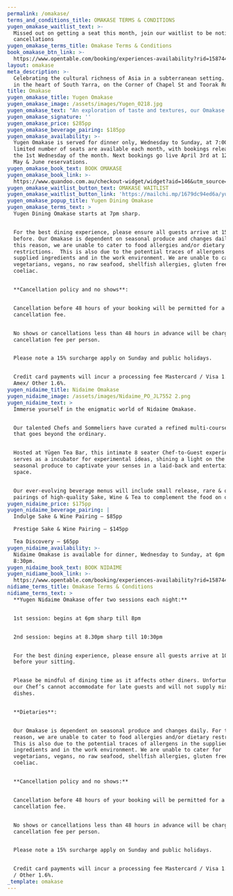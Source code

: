 ```yaml
---
permalink: /omakase/
terms_and_conditions_title: OMAKASE TERMS & CONDITIONS
yugen_omakase_waitlist_text: >-
  Missed out on getting a seat this month, join our waitlist to be notified of
  cancellations
yugen_omakase_terms_title: Omakase Terms & Conditions
book_omakase_btn_link: >-
  https://www.opentable.com/booking/experiences-availability?rid=158744&restref=158744&experienceId=192524&utm_source=external&utm_medium=referral&utm_campaign=shared
layout: omakase
meta_description: >-
  Celebrating the cultural richness of Asia in a subterranean setting. Located
  in the heart of South Yarra, on the Corner of Chapel St and Toorak Road.
title: Omakase
yugen_omakase_title: Yugen Omakase
yugen_omakase_image: /assets/images/Yugen_0218.jpg
yugen_omakase_text: "An exploration of taste and textures, our Omakase is a sensory journey.\_The melding of contemporary Japanese and Australian culinary techniques.\_With 6 seats available at our intimate mezzanine bar, our skilled Sushi Chefs will guide you through a personalised multi-course journey of the finest produce, led by the seasons & oceans.\n\nFrom the first bite to the last, we aim to form long lasting relationships with our guests, turning strangers into family.\_Trust us to create a memorable and profound dining experience which celebrates our chef's craftsmanship and precision, complimented by our elevated beverage pairings.\n\nProudly awarded Two Hats in the 2023 and 2024 Good Food Guide Awards.\n"
yugen_omakase_signature: ''
yugen_omakase_price: $285pp
yugen_omakase_beverage_pairing: $185pp
yugen_omakase_availability: >-
  Yugen Omakase is served for dinner only, Wednesday to Sunday, at 7:00 pm. A
  limited number of seats are available each month, with bookings released on
  the 1st Wednesday of the month. Next bookings go live April 3rd at 12pm for
  May & June reservations.
yugen_omakase_book_text: BOOK OMAKASE
yugen_omakase_book_link: >-
  https://www.quandoo.com.au/checkout-widget/widget?aid=146&utm_source=quandoo-partner&utm_medium=widget-link&merchantId=94412
yugen_omakase_waitlist_button_text: OMAKASE WAITLIST
yugen_omakase_waitlist_button_link: 'https://mailchi.mp/1679dc94ed6a/yugen-omakase'
yugen_omakase_popup_title: Yugen Dining Omakase
yugen_omakase_terms_text: >
  Yugen Dining Omakase starts at 7pm sharp.


  For the best dining experience, please ensure all guests arrive at 15 mins
  before. Our Omakase is dependent on seasonal produce and changes daily. For
  this reason, we are unable to cater to food allergies and/or dietary
  restrictions.  This is also due to the potential traces of allergens in the
  supplied ingredients and in the work environment. We are unable to cater for
  vegetarians, vegans, no raw seafood, shellfish allergies, gluten free, soy and
  coeliac.


  **Cancellation policy and no shows**:


  Cancellation before 48 hours of your booking will be permitted for a no
  cancellation fee.


  No shows or cancellations less than 48 hours in advance will be charged a $285
  cancellation fee per person.


  Please note a 15% surcharge apply on Sunday and public holidays.


  Credit card payments will incur a processing fee Mastercard / Visa 1.2% -
  Amex/ Other 1.6%.
yugen_nidaime_title: Nidaime Omakase
yugen_nidaime_image: /assets/images/Nidaime_PO_JL7552 2.png
yugen_nidaime_text: >
  Immerse yourself in the enigmatic world of Nidaime Omakase.


  Our talented Chefs and Sommeliers have curated a refined multi-course menu,
  that goes beyond the ordinary.


  Hosted at Yūgen Tea Bar, this intimate 8 seater Chef-to-Guest experience
  serves as a incubator for experimental ideas, shining a light on the best
  seasonal produce to captivate your senses in a laid-back and entertaining
  space.


  Our ever-evolving beverage menus will include small release, rare & one-off
  pairings of high-quality Sake, Wine & Tea to complement the food on offer.
yugen_nidaime_price: $175pp
yugen_nidaime_beverage_pairing: |
  Indulge Sake & Wine Pairing – $85pp

  Prestige Sake & Wine Pairing – $145pp

  Tea Discovery – $65pp
yugen_nidaime_availability: >-
  Nidaime Omakase is available for dinner, Wednesday to Sunday, at 6pm or
  8:30pm.
yugen_nidaime_book_text: BOOK NIDAIME
yugen_nidiame_book_link: >-
  https://www.opentable.com/booking/experiences-availability?rid=158744&restref=158744&experienceId=191894&utm_source=external&utm_medium=referral&utm_campaign=shared
nidiame_terms_title: Omakase Terms & Conditions
nidiame_terms_text: >
  **Yugen Nidaime Omakase offer two sessions each night:**


  1st session: begins at 6pm sharp till 8pm


  2nd session: begins at 8.30pm sharp till 10:30pm


  For the best dining experience, please ensure all guests arrive at 10 minutes
  before your sitting.


  Please be mindful of dining time as it affects other diners. Unfortunately,
  our Chef’s cannot accommodate for late guests and will not supply missed
  dishes.


  **Dietaries**:


  Our Omakase is dependent on seasonal produce and changes daily. For this
  reason, we are unable to cater to food allergies and/or dietary restrictions.
  This is also due to the potential traces of allergens in the supplied
  ingredients and in the work environment. We are unable to cater for
  vegetarians, vegans, no raw seafood, shellfish allergies, gluten free, soy and
  coeliac.


  **Cancellation policy and no shows:**


  Cancellation before 48 hours of your booking will be permitted for a no
  cancellation fee.


  No shows or cancellations less than 48 hours in advance will be charged a $175
  cancellation fee per person.


  Please note a 15% surcharge apply on Sunday and public holidays.


  Credit card payments will incur a processing fee Mastercard / Visa 1.2% - Amex
  / Other 1.6%.
_template: omakase
---
```


